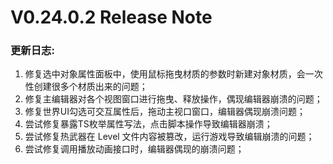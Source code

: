 # V0.24.0.2 Release Note

### 更新日志:

1. 修复选中对象属性面板中，使用鼠标拖曳材质的参数时新建对象材质，会一次性创建很多个材质出来的问题；
2. 修复主编辑器对各个视图窗口进行拖曳、释放操作，偶现编辑器崩溃的问题；
3. 修复世界UI勾选可交互属性后，拖动主视口窗口，编辑器偶现崩溃问题；
4. 尝试修复暴露TS枚举属性写法，点击脚本操作导致编辑器崩溃；
5. 尝试修复热武器在 Level 文件内容被篡改，运行游戏导致编辑崩溃的问题；
6. 尝试修复调用播放动画接口时，编辑器偶现的崩溃问题；
